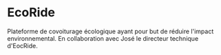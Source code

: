 # EcoRide
Plateforme de covoiturage écologique ayant pour but de réduire l'impact environnemental.
En collaboration avec José le directeur technique d'EocRide.



